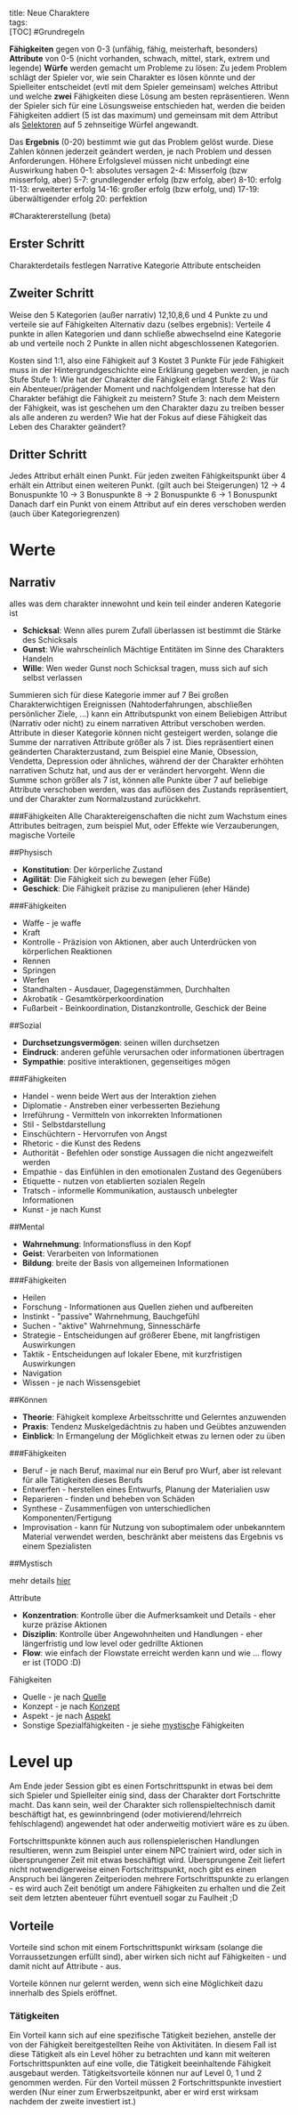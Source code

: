 title: Neue Charaktere  
tags:   
[TOC]
#Grundregeln


**Fähigkeiten** gegen von 0-3 (unfähig, fähig, meisterhaft, besonders)
**Attribute** von 0-5 (nicht vorhanden, schwach, mittel, stark, extrem und legende)
**Würfe** werden gemacht um Probleme zu lösen:
Zu jedem Problem schlägt der Spieler vor, wie sein Charakter es lösen könnte und der Spielleiter entscheidet (evtl mit dem Spieler gemeinsam) welches Attribut und welche **zwei** Fähigkeiten diese Lösung am besten repräsentieren.
Wenn der Spieler sich für eine Lösungsweise entschieden hat, werden die beiden Fähigkeiten addiert (5 ist das maximum) und gemeinsam mit dem Attribut als [Selektoren](home#selektoren) auf 5 zehnseitige Würfel angewandt.

Das **Ergebnis** (0-20) bestimmt wie gut das Problem gelöst wurde. Diese Zahlen können jederzeit geändert werden, je nach Problem und dessen Anforderungen. Höhere Erfolgslevel müssen nicht unbedingt eine Auswirkung haben
0-1: absolutes versagen
2-4: Misserfolg (bzw misserfolg, aber)
5-7: grundlegender erfolg (bzw erfolg, aber)
8-10: erfolg
11-13: erweiterter erfolg 
14-16: großer erfolg (bzw erfolg, und)
17-19: überwältigender erfolg
20: perfektion

#Charaktererstellung (beta)

## Erster Schritt
Charakterdetails festlegen
Narrative Kategorie Attribute entscheiden 




## Zweiter Schritt
Weise den 5 Kategorien (außer narrativ) 12,10,8,6 und 4 Punkte zu und verteile sie auf Fähigkeiten 
Alternativ dazu (selbes ergebnis): 
Verteile 4 punkte in allen Kategorien und dann schließe abwechselnd eine Kategorie ab und verteile noch 2 Punkte in allen nicht abgeschlossenen Kategorien.

Kosten sind 1:1, also eine Fähigkeit auf 3 Kostet 3 Punkte
Für jede Fähigkeit muss in der Hintergrundgeschichte eine Erklärung gegeben werden, je nach Stufe
Stufe 1: Wie hat der Charakter die Fähigkeit erlangt
Stufe 2: Was für ein Abenteuer/prägender Moment und nachfolgendem Interesse hat den Charakter befähigt die Fähigkeit zu meistern?
Stufe 3: nach dem Meistern der Fähigkeit, was ist geschehen um den Charakter dazu zu treiben besser als alle anderen zu werden? Wie hat der Fokus auf diese Fähigkeit das Leben des Charakter geändert?

## Dritter Schritt
Jedes Attribut erhält einen Punkt.
Für jeden zweiten Fähigkeitspunkt über 4 erhält ein Attribut einen weiteren Punkt. (gilt auch bei Steigerungen)
12 -> 4 Bonuspunkte
10 -> 3 Bonuspunkte
8 -> 2 Bonuspunkte
6 -> 1 Bonuspunkt
Danach darf ein Punkt von einem Attribut auf ein deres verschoben werden (auch über Kategoriegrenzen)


# Werte

## Narrativ
alles was dem charakter innewohnt und kein teil einder anderen Kategorie ist 

* **Schicksal**: Wenn alles purem Zufall überlassen ist bestimmt die Stärke des Schicksals
* **Gunst**: Wie wahrscheinlich Mächtige Entitäten im Sinne des Charakters Handeln
* **Wille**: Wen weder Gunst noch Schicksal tragen, muss sich auf sich selbst verlassen

Summieren sich für diese Kategorie immer auf 7
Bei großen Charakterwichtigen Ereignissen (Nahtoderfahrungen, abschließen persönlicher Ziele, ...) kann ein Attributspunkt von einem Beliebigen Attribut (Narrativ oder nicht) zu einem narrativen Attribut verschoben werden. Attribute in dieser Kategorie können nicht gesteigert werden, solange die Summe der narrativen Attribute größer als 7 ist. Dies repräsentiert einen geänderten Charakterzustand, zum Beispiel eine Manie, Obsession, Vendetta, Depression oder ähnliches, während der der Charakter erhöhten narrativen Schutz hat, und aus der er verändert hervorgeht.
Wenn die Summe schon größer als 7 ist, können alle Punkte über 7 auf beliebige Attribute verschoben werden, was das auflösen des Zustands repräsentiert, und der Charakter zum Normalzustand zurückkehrt.


###Fähigkeiten
Alle Charaktereigenschaften die nicht zum Wachstum eines Attributes beitragen, zum beispiel Mut, oder Effekte wie Verzauberungen, magische Vorteile

##Physisch

* **Konstitution**: Der körperliche Zustand
* **Agilität**: Die Fähigkeit sich zu bewegen (eher Füße)
* **Geschick**: Die Fähigkeit präzise zu manipulieren (eher Hände)

###Fähigkeiten

* Waffe - je waffe
* Kraft
* Kontrolle - Präzision von Aktionen, aber auch Unterdrücken von körperlichen Reaktionen
* Rennen 
* Springen
* Werfen
* Standhalten - Ausdauer, Dagegenstämmen, Durchhalten
* Akrobatik - Gesamtkörperkoordination
* Fußarbeit - Beinkoordination, Distanzkontrolle, Geschick der Beine

##Sozial

* **Durchsetzungsvermögen**: seinen willen durchsetzen
* **Eindruck**: anderen gefühle verursachen oder informationen übertragen
* **Sympathie**: positive interaktionen, gegenseitiges mögen

###Fähigkeiten

* Handel - wenn beide Wert aus der Interaktion ziehen
* Diplomatie - Anstreben einer verbesserten Beziehung
* Irreführung - Vermitteln von inkorrekten Informationen
* Stil - Selbstdarstellung
* Einschüchtern - Hervorrufen von Angst 
* Rhetoric - die Kunst des Redens
* Authorität - Befehlen oder sonstige Aussagen die nicht angezweifelt werden
* Empathie - das Einfühlen in den emotionalen Zustand des Gegenübers
* Etiquette - nutzen von etablierten sozialen Regeln
* Tratsch - informelle Kommunikation, austausch unbelegter Informationen
* Kunst - je nach Kunst

##Mental

* **Wahrnehmung**: Informationsfluss in den Kopf
* **Geist**: Verarbeiten von Informationen
* **Bildung**: breite der Basis von allgemeinen Informationen

###Fähigkeiten
* Heilen 
* Forschung - Informationen aus Quellen ziehen und aufbereiten
* Instinkt - "passive" Wahrnehmung, Bauchgefühl
* Suchen - "aktive" Wahrnehmung, Sinnesschärfe
* Strategie - Entscheidungen auf größerer Ebene, mit langfristigen Auswirkungen
* Taktik - Entscheidungen auf lokaler Ebene, mit kurzfristigen Auswirkungen
* Navigation
* Wissen - je nach Wissensgebiet

##Können

* **Theorie**: Fähigkeit komplexe Arbeitsschritte und Gelerntes anzuwenden 
* **Praxis**:  Tendenz Muskelgedächtnis zu haben und Geübtes anzuwenden
* **Einblick**:  In Ermangelung der Möglichkeit etwas zu lernen oder zu üben

###Fähigkeiten

* Beruf - je nach Beruf, maximal nur ein Beruf pro Wurf, aber ist relevant für alle Tätigkeiten dieses Berufs
* Entwerfen - herstellen eines Entwurfs, Planung der Materialien usw
* Reparieren - finden und beheben von Schäden
* Synthese - Zusammenfügen von unterschiedlichen Komponenten/Fertigung 
* Improvisation - kann für Nutzung von suboptimalem oder unbekanntem Material verwendet werden, beschränkt aber meistens das Ergebnis vs einem Spezialisten

##Mystisch


mehr details [hier](mystisch)

Attribute 

* **Konzentration**: Kontrolle über die Aufmerksamkeit und Details - eher kurze präzise Aktionen
* **Disziplin**: Kontrolle über Angewohnheiten und Handlungen - eher längerfristig und low level oder gedrillte Aktionen
* **Flow**: wie einfach der Flowstate erreicht werden kann und wie ... flowy er ist (TODO :D) 


Fähigkeiten 

* Quelle - je nach [Quelle](mystisch#quelle)
* Konzept - je nach [Konzept](mystisch#konzept)
* Aspekt - je nach [Aspekt](mystisch#aspekt)
* Sonstige Spezialfähigkeiten - je siehe [mystisch](mystisch#anderes)e Fähigkeiten

# Level up
Am Ende jeder Session gibt es einen Fortschrittspunkt in etwas bei dem sich Spieler und Spielleiter einig sind, dass der Charakter dort Fortschritte macht. Das kann sein, weil der Charakter sich rollenspieltechnisch damit beschäftigt hat, es gewinnbringend (oder motivierend/lehrreich fehlschlagend) angewendet hat oder anderweitig motiviert wäre es zu üben.

Fortschrittspunkte können auch aus rollenspielerischen Handlungen resultieren, wenn zum Beispiel unter einem NPC trainiert wird, oder sich in übersprungener Zeit mit etwas beschäftigt wird.
Übersprungene Zeit liefert nicht notwendigerweise einen Fortschrittspunkt, noch gibt es einen Anspruch bei längeren Zeitperioden mehrere Fortschrittspunkte zu erlangen - es wird auch Zeit benötigt um andere Fähigkeiten zu erhalten und die Zeit seit dem letzten abenteuer führt eventuell sogar zu Faulheit ;D

## Vorteile 

Vorteile sind schon mit einem Fortschrittspunkt wirksam (solange die Vorraussetzungen erfüllt sind), aber wirken sich nicht auf Fähigkeiten - und damit nicht auf Attribute - aus.

Vorteile können nur gelernt werden, wenn sich eine Möglichkeit dazu innerhalb des Spiels eröffnet.


### Tätigkeiten 

Ein Vorteil kann sich auf eine spezifische Tätigkeit beziehen, anstelle der von der Fähigkeit bereitgestellten Reihe von Aktivitäten. In diesem Fall ist diese Tätigkeit als ein Level höher zu betrachten und kann mit weiteren Fortschrittspunkten auf eine volle, die Tätigkeit beeinhaltende Fähigkeit ausgebaut werden. 
Tätigkeitsvorteile können nur auf Level 0, 1 und 2 genommen werden.
Für den Vorteil müssen 2 Fortschrittspunkte investiert werden (Nur einer zum Erwerbszeitpunkt, aber er wird erst wirksam nachdem der zweite investiert ist.)